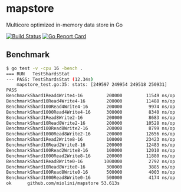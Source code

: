 # mapstore
Multicore optimized in-memory data store in Go

[![Build Status](https://travis-ci.org/miolini/mapstore.svg)](https://travis-ci.org/miolini/mapstore.svg) [![Go Report Card](http://goreportcard.com/badge/miolini/mapstore)](http://goreportcard.com/report/miolini/mapstore)

## Benchmark

```bash
$ go test -v -cpu 16 -bench .
=== RUN   TestShardsStat
--- PASS: TestShardsStat (12.34s)
	mapstore_test.go:35: stats: [249597 249954 249518 250931]
PASS
BenchmarkShard1Read4Write4-16   	  200000	     11549 ns/op
BenchmarkShard10Read4Write4-16  	  200000	     11488 ns/op
BenchmarkShard100Read4Write4-16 	  200000	      9974 ns/op
BenchmarkShard1000Read4Write4-16	  300000	      8340 ns/op
BenchmarkShard1Read8Write2-16   	  200000	      8683 ns/op
BenchmarkShard10Read8Write2-16  	  200000	     10528 ns/op
BenchmarkShard100Read8Write2-16 	  200000	      8799 ns/op
BenchmarkShard1000Read8Write2-16	  200000	     12656 ns/op
BenchmarkShard1Read2Write8-16   	  100000	     23423 ns/op
BenchmarkShard10Read2Write8-16  	  200000	     12483 ns/op
BenchmarkShard100Read2Write8-16 	  100000	     12010 ns/op
BenchmarkShard1000Read2Write8-16	  200000	     11880 ns/op
BenchmarkShard1Read8Write0-16   	 1000000	      2792 ns/op
BenchmarkShard10Read8Write0-16  	  300000	      3885 ns/op
BenchmarkShard100Read8Write0-16 	  500000	      4003 ns/op
BenchmarkShard1000Read8Write0-16	  500000	      4174 ns/op
ok  	github.com/miolini/mapstore	53.613s
```